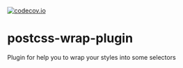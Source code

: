 [![codecov.io](https://img.shields.io/codecov/c/github/DominicTylor/postcss-wrap-plugin/master.svg?style=flat-square)](http://codecov.io/github/DominicTylor/postcss-wrap-plugin?branch=master)

# postcss-wrap-plugin

Plugin for help you to wrap your styles into some selectors